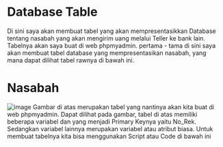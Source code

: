 # Database Table
Di sini saya akan membuat tabel yang akan mempresentasikkan Database tentang nasabah yang akan mengirim uang melalui Teller ke bank lain. Tabelnya akan saya buat di web phpmyadmin.
pertama - tama di sini saya akan membuat tabel database yang mempresentasikan nasabah, yang mana dapat dilihat tabel rawnya di bawah ini.
# Nasabah
![image](https://github.com/Ridhohertaputra/Database-Table/assets/131152285/65bc7af0-2858-42ad-9478-0382b1d071eb)
Gambar di atas merupakan tabel yang nantinya akan kita buat di web phpmyadmin. Dapat dilihat pada gambar, tabel di atas memiliki beberapa variabel dan yang menjadi Primary Keynya yaitu No_Rek. Sedangkan variabel lainnya merupakan variabel atau atribut biasa. Untuk membuat tabelnya kita bisa menggunakan Script atau Code di bawah ini
